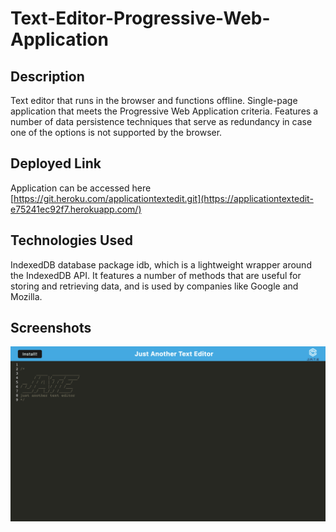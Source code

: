 # Text-Editor-Progressive-Web-Application

## Description

Text editor that runs in the browser and functions offline. Single-page application that meets the Progressive Web Application criteria. Features a number of data persistence techniques that serve as redundancy in case one of the options is not supported by the browser. 

## Deployed Link

Application can be accessed here [https://git.heroku.com/applicationtextedit.git](https://applicationtextedit-e75241ec92f7.herokuapp.com/)

## Technologies Used

IndexedDB database
package idb, which is a lightweight wrapper around the IndexedDB API. It features a number of methods that are useful for storing and retrieving data, and is used by companies like Google and Mozilla.

## Screenshots

![screenshot](/images/screenshot.png)
